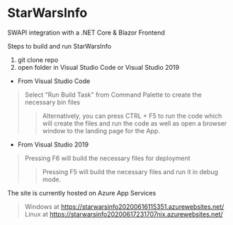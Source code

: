 # StarWarsInfo
SWAPI integration with a .NET Core &amp; Blazor Frontend

Steps to build and run StarWarsInfo

1. git clone repo
2. open folder in Visual Studio Code or Visual Studio 2019

* From Visual Studio Code
> Select "Run Build Task" from Command Palette to create the necessary bin files
>> Alternatively, you can press CTRL + F5 to run the code which will create the files and run the code as well as open a browser window to the landing page for the App.
* From Visual Studio 2019
> Pressing F6 will build the necessary files for deployment
>> Pressing F5 will build the necessary files and run it in debug mode.

The site is currently hosted on Azure App Services
> Windows at https://starwarsinfo20200616115351.azurewebsites.net/
> Linux at https://starwarsinfo20200617231707nix.azurewebsites.net/
